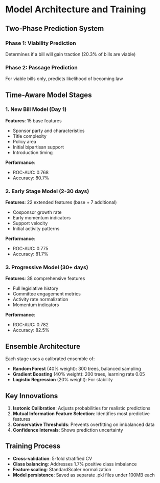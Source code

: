 # Model Architecture and Training

## Two-Phase Prediction System

### Phase 1: Viability Prediction
Determines if a bill will gain traction (20.3% of bills are viable)

### Phase 2: Passage Prediction
For viable bills only, predicts likelihood of becoming law

## Time-Aware Model Stages

### 1. New Bill Model (Day 1)
**Features**: 15 base features
- Sponsor party and characteristics
- Title complexity
- Policy area
- Initial bipartisan support
- Introduction timing

**Performance**:
- ROC-AUC: 0.768
- Accuracy: 80.7%

### 2. Early Stage Model (2-30 days)
**Features**: 22 extended features (base + 7 additional)
- Cosponsor growth rate
- Early momentum indicators
- Support velocity
- Initial activity patterns

**Performance**:
- ROC-AUC: 0.775
- Accuracy: 81.7%

### 3. Progressive Model (30+ days)
**Features**: 38 comprehensive features
- Full legislative history
- Committee engagement metrics
- Activity rate normalization
- Momentum indicators

**Performance**:
- ROC-AUC: 0.782
- Accuracy: 82.5%

## Ensemble Architecture
Each stage uses a calibrated ensemble of:
- **Random Forest** (40% weight): 300 trees, balanced sampling
- **Gradient Boosting** (40% weight): 200 trees, learning rate 0.05
- **Logistic Regression** (20% weight): For stability

## Key Innovations
1. **Isotonic Calibration**: Adjusts probabilities for realistic predictions
2. **Mutual Information Feature Selection**: Identifies most predictive features
3. **Conservative Thresholds**: Prevents overfitting on imbalanced data
4. **Confidence Intervals**: Shows prediction uncertainty

## Training Process
- **Cross-validation**: 5-fold stratified CV
- **Class balancing**: Addresses 1.7% positive class imbalance
- **Feature scaling**: StandardScaler normalization
- **Model persistence**: Saved as separate .pkl files under 100MB each